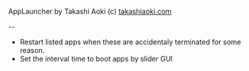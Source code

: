 AppLauncher by Takashi Aoki (c) [takashiaoki.com](http://takashiaoki.com)

--

* Restart listed apps when these are accidentaly terminated for some reason.
* Set the interval time to boot apps by slider GUI 
